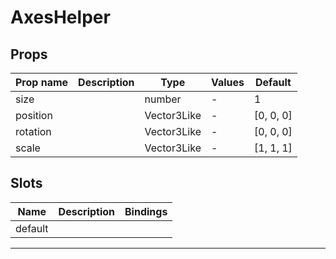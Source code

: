 # AxesHelper

## Props

| Prop name | Description | Type        | Values | Default            |
| --------- | ----------- | ----------- | ------ | ------------------ |
| size      |             | number      | -      | 1                  |
| position  |             | Vector3Like | -      | [0, 0, 0] |
| rotation  |             | Vector3Like | -      | [0, 0, 0] |
| scale     |             | Vector3Like | -      | [1, 1, 1] |

## Slots

| Name    | Description | Bindings |
| ------- | ----------- | -------- |
| default |             |          |

---
